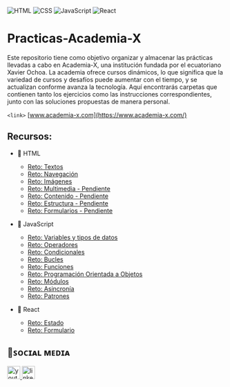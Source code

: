 
![HTML](https://img.shields.io/badge/HTML5-E34F26?style=for-the-badge&logo=html5&logoColor=white)
![CSS](https://img.shields.io/badge/CSS3-1572B6?style=for-the-badge&logo=css3&logoColor=white)
![JavaScript](https://img.shields.io/badge/JavaScript-323330?style=for-the-badge&logo=javascript&logoColor=F7DF1E)
![React](https://img.shields.io/badge/React-20232A?style=for-the-badge&logo=react&logoColor=61DAFB)

# Practicas-Academia-X

Este repositorio tiene como objetivo organizar y almacenar las prácticas llevadas a cabo en Academia-X, una institución fundada por el ecuatoriano Xavier Ochoa. La academia ofrece cursos dinámicos, lo que significa que la variedad de cursos y desafíos puede aumentar con el tiempo, y se actualizan conforme avanza la tecnología. Aquí encontrarás carpetas que contienen tanto los ejercicios como las instrucciones correspondientes, junto con las soluciones propuestas de manera personal.

`<link>` [www.academia-x.com](https://www.academia-x.com/)

## Recursos:

+ 📂 HTML
  + [Reto: Textos](https://github.com/fernando-feijoo/Practicas-Academia-X/tree/master/HTML/Reto-Texto)
  + [Reto: Navegación](https://github.com/fernando-feijoo/Practicas-Academia-X/tree/master/HTML/Reto-Navegacion)
  + [Reto: Imágenes](https://github.com/fernando-feijoo/Practicas-Academia-X/tree/master/HTML/Reto-Imagenes)
  + [Reto: Multimedia - Pendiente]()
  + [Reto: Contenido - Pendiente]()
  + [Reto: Estructura - Pendiente]()
  + [Reto: Formularios - Pendiente]()

+ 📂 JavaScript
  + [Reto: Variables y tipos de datos](https://github.com/fernando-feijoo/Practicas-Academia-X/tree/master/JavaScript/Reto-VariablesTiposDatos)
  + [Reto: Operadores](https://github.com/fernando-feijoo/Practicas-Academia-X/tree/master/JavaScript/Reto-Operadores)
  + [Reto: Condicionales](https://github.com/fernando-feijoo/Practicas-Academia-X/tree/master/JavaScript/Reto-Condicionales)
  + [Reto: Bucles](https://github.com/fernando-feijoo/Practicas-Academia-X/tree/master/JavaScript/Reto-Bucles)
  + [Reto: Funciones](https://github.com/fernando-feijoo/Practicas-Academia-X/tree/master/JavaScript/Reto-Funciones)
  + [Reto: Programación Orientada a Objetos](https://github.com/fernando-feijoo/Practicas-Academia-X/tree/master/JavaScript/Reto-POO)
  + [Reto: Módulos](https://github.com/fernando-feijoo/Practicas-Academia-X/tree/master/JavaScript/Reto-Modulos)
  + [Reto: Asincronía](https://github.com/fernando-feijoo/Practicas-Academia-X/tree/master/JavaScript/Reto-Asincronia)
  + [Reto: Patrones](https://github.com/fernando-feijoo/Practicas-Academia-X/tree/master/JavaScript/Reto-Patrones)

+ 📂 React
  + [Reto: Estado](https://github.com/fernando-feijoo/Practicas-Academia-X/tree/master/React/Reto-Estado)
  + [Reto: Formulario](https://github.com/fernando-feijoo/Practicas-Academia-X/tree/master/React/Reto-Formulario)

<h2 align="left">📌ꜱᴏᴄɪᴀʟ ᴍᴇᴅɪᴀ</h2>

<div align="left">
  <a href="https://www.youtube.com/@academiax" target="_blank">
    <img src="https://img.shields.io/static/v1?message=Youtube&logo=youtube&label=&color=FF0000&logoColor=white&labelColor=&style=for-the-badge" height="30" alt="youtube logo"  />
  </a>
  <a href="https://www.linkedin.com/company/academia-x/" target="_blank">
    <img src="https://img.shields.io/static/v1?message=LinkedIn&logo=linkedin&label=&color=0077B5&logoColor=white&labelColor=&style=for-the-badge" height="30" alt="linkedin logo"  />
  </a>
</div>

